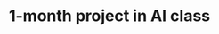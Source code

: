 ---
project_name: DouchebagHero
logo_path: /img/portfolio/DouchebagHero/logo.png
splashscreen_path: /img/portfolio/DouchebagHero/splashscreen.PNG
title: 1-month project in AI class
description: <b>Constraint:</b> Implement a complex AI<br>
              <b>Style:</b> Survival, Strategy, Management<br>
              <b>Team:</b> Two students with little experience with Unity<br><br>
              <a href="https://aureliengttn.itch.io/douchebag-hero">
              	<img class="img-fluid" src="img/windows_badge.png" alt="Download on Windows">
              </a><br><br>
              <b>Concept:</b> We wanted to make a RTS but with villagers that would be smart enough to be autonomous. We implemented a behaviour tree working with a finite state machine that gives the villagers different priorites according to the context. The player controls a hero that has to defend the villagers while they build the village.<br>
              <b>Role:</b> Villagers and enemies AI, resources random generation, UI, hero controls, animations, audio and visual feedbacks<br>
---